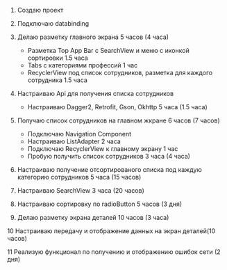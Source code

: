 1. Создаю проект

2. Подключаю databinding

3. Делаю разметку главного экрана 5 часов (4 часа)
   - Разметка Top App Bar с SearchView и меню с иконкой сортировки 1.5 часа
   - Tabs с категориями профессий 1 час
   - RecyclerView под список сотрудников, разметка для каждого сотрудника 1.5 часа

4. Настраиваю Api для получения списка сотрудников 
   - Настраиваю Dagger2, Retrofit, Gson, Okhttp 5 часа (1.5 часа)

5. Получаю список сотрудников на главном жкране 6 часов (7 часов)
   - Подключаю Navigation Component
   - Настраиваю ListAdapter 2 часа
   - Подключаю RecyclerView к главному экрану 1 час
   - Пробую получить список сотрудников 3 часа (4 часа)

6. Настраиваю получение отсортированого списка под каждую категорию сотрудников 5 часа (15 часов)

7. Настраиваю SearchView 3 часа (20 часов)

8. Настраиваю сортировку по radioButton 5 часов (3 дня)

9. Делаю разметку экрана деталей 10 часов (3 часа)

10 Настраиваю передачу и отображение данных на экран деталей(10 часов)

11 Реализую функционал по получению и отображению ошибок сети (2 дня)


